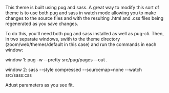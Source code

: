 
This theme is built using pug and sass.  A great way to modify
this sort of theme is to use both pug and sass in watch mode
allowing you to make changes to the source files and with the
resulting .html and .css files being regenerated as you save
changes.

To do this, you'll need both pug and sass installed as well as
pug-cli.  Then, in two separate windows, swith to the theme
directory (zoom/web/themes/default in this case) and run the
commands in each window:

window 1:
  pug -w --pretty src/pug/pages --out .

window 2:
   sass  --style compressed --sourcemap=none --watch src/sass:css

Adust parameters as you see fit.
